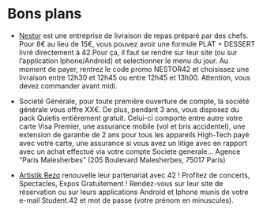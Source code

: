 <!-- TITLE: Bon Plans -->
<!-- SUBTITLE: A quick summary of Bon Plans -->

# Bons plans
  - [Nestor](https://www.nestorparis.com/) est une entreprise de livraison de repas préparé par des chefs. Pour 8€ au lieu de 15€, vous pouvez avoir une formule PLAT + DESSERT livré directement à 42.Pour ça, il faut se rendre sur leur site (ou sur l’application Iphone/Android) et selectionner le menu du jour. Au moment de payer, rentrez le code promo NESTOR42 et choisissez une livraison entre 12h30 et 12h45 ou entre 12h45 et 13h00. Attention, vous devez commander avant midi.

  - Société Générale, pour toute première ouverture de compte, la société générale vous offre XX€. De plus, pendant 3 ans, vous disposez du pack Quietis entièrement gratuit. Celui-ci comporte entre autre votre carte Visa Premier, une assurance mobile (vol et bris accidentel), une extension de garantie de 2 ans pour tous les appareils High-Tech payé avec votre carte, une assurance si vous avez un litige avec en rapport avec un achat effectué via votre compte Societe generale… Agence “Paris Malesherbes” (205 Boulevard Malesherbes, 75017 Paris)
  - [Artistik Rezo](http://www.clubartistikrezo.com) renouvelle leur partenariat avec 42 ! Profitez de concerts, Spectacles, Expos Gratuitement ! Rendez-vous sur leur site de réservation ou sur leurs applications Android et Iphone munis de votre e-mail Student.42 et mot de passe (votre prénom en minuscules).


